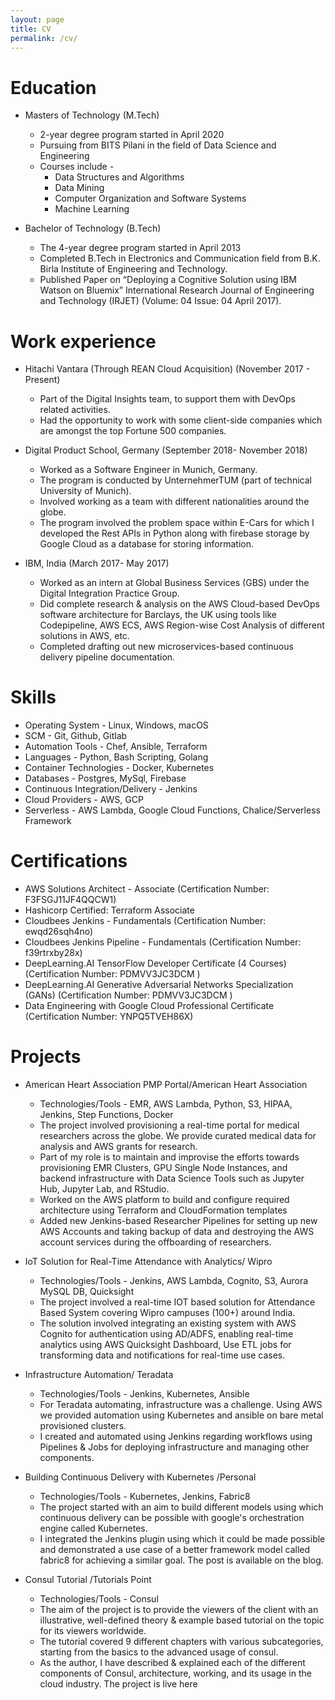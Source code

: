 ```yaml
---
layout: page
title: CV
permalink: /cv/
---
```


Education
======
* Masters of Technology (M.Tech)
  * 2-year degree program started in April 2020
  * Pursuing from BITS Pilani in the field of Data Science and Engineering
  * Courses include -
    * Data Structures and Algorithms
    * Data Mining
    * Computer Organization and Software Systems
    * Machine Learning

* Bachelor of Technology (B.Tech)
  * The 4-year degree program started in April 2013
  * Completed B.Tech in Electronics and Communication field from B.K. Birla Institute of Engineering and Technology.
  * Published Paper on “Deploying a Cognitive Solution using IBM Watson on Bluemix” International Research Journal of Engineering and Technology (IRJET) (Volume: 04 Issue: 04 April 2017).

Work experience
======
* Hitachi Vantara (Through REAN Cloud Acquisition) (November 2017 - Present)
  * Part of the Digital Insights team, to support them with DevOps related activities.
  * Had the opportunity to work with some client-side companies which are amongst the top Fortune 500 companies.

* Digital Product School, Germany (September 2018- November 2018)
  * Worked as a Software Engineer in Munich, Germany.
  * The program is conducted by ​UnternehmerTUM​ ​(part of ​technical University of Munich​)​.
  * Involved working as a team with different nationalities around the globe.
  * The program involved the problem space within E-Cars for which I developed the Rest APIs in Python along with firebase storage by Google Cloud as a database for storing information.

* IBM, India (March 2017- May 2017)
  * Worked as an intern at Global Business Services (GBS) under the Digital Integration Practice Group.
  * Did complete research & analysis on the AWS Cloud-based DevOps software architecture for Barclays, the UK
using tools like Codepipeline, AWS ECS, AWS Region-wise Cost Analysis of different solutions in AWS, etc.
  * Completed drafting out new microservices-based continuous delivery pipeline documentation.

  
Skills
======
* Operating System - Linux, Windows, macOS
* SCM - Git, Github, Gitlab
* Automation Tools - Chef, Ansible, Terraform
* Languages - ​Python, Bash Scripting, Golang
* Container Technologies - Docker, Kubernetes
* Databases - Postgres, MySql, Firebase
* Continuous Integration/Delivery - Jenkins
* Cloud Providers - AWS, GCP
* Serverless - AWS Lambda, Google Cloud Functions, Chalice/Serverless Framework

Certifications
======
* AWS Solutions Architect - Associate (Certification Number: F3FSGJ11JF4QQCW1)
* Hashicorp Certified: Terraform Associate
* Cloudbees Jenkins - Fundamentals (Certification Number: ewqd26sqh4no)
* Cloudbees Jenkins Pipeline - Fundamentals (Certification Number: f39rtrxby28x)
* DeepLearning.AI TensorFlow Developer Certificate (4 Courses) (Certification Number: PDMVV3JC3DCM )
* DeepLearning.AI Generative Adversarial Networks Specialization (GANs) (Certification Number: PDMVV3JC3DCM )
* Data Engineering with Google Cloud Professional Certificate (Certification Number: YNPQ5TVEH86X)

Projects
=====

* American Heart Association PMP Portal​/American Heart Association
  * Technologies/Tools - ​EMR, AWS Lambda, Python, S3, HIPAA, Jenkins, Step Functions, Docker
  * The project involved provisioning a real-time portal for medical researchers across the globe. We provide curated medical data for analysis and AWS grants for research.
  * Part of my role is to maintain and improvise the efforts towards provisioning EMR Clusters, GPU Single Node Instances, and backend infrastructure with Data Science Tools such as Jupyter Hub, Jupyter Lab, and RStudio.
  * Worked on the AWS platform to build and configure required architecture using Terraform and CloudFormation templates
  * Added new Jenkins-based Researcher Pipelines for setting up new AWS Accounts and taking backup of data and destroying the AWS account services during the offboarding of researchers.

* IoT Solution for Real-Time Attendance with Analytics​/ Wipro
  * Technologies/Tools - ​Jenkins, AWS Lambda, Cognito, S3, Aurora MySQL DB, Quicksight
  * The project involved a real-time IOT based solution for Attendance Based System covering Wipro campuses (100+) around India.
  * The solution involved integrating an existing system with AWS Cognito for authentication using AD/ADFS, enabling real-time analytics using AWS Quicksight Dashboard, Use ETL jobs for transforming data and notifications for real-time use cases.
    
 
* Infrastructure Automation​/ Teradata
  * Technologies/Tools - ​Jenkins, Kubernetes, Ansible
  * For Teradata automating, infrastructure was a challenge. Using AWS we provided automation using Kubernetes and ansible on bare metal provisioned clusters.
  * I created and automated using Jenkins regarding workflows using Pipelines & Jobs for deploying infrastructure and managing other components.

* Building Continuous Delivery with Kubernetes /​Personal 
  * Technologies/Tools - ​Kubernetes, Jenkins, Fabric8
  * The project started with an aim to build different models using which continuous delivery can be possible with google's orchestration engine called Kubernetes.
  * I integrated the Jenkins plugin using which it could be made possible and demonstrated a use case of a better framework model called fabric8 for achieving a similar goal. The post is available on ​the blog.​

* Consul Tutorial​ ​/​Tutorials Point 
  * Technologies/Tools -​ Consul
  * The aim of the project is to provide the viewers of the client with an illustrative, well-defined theory & example based tutorial on the topic for its viewers worldwide.
  * The tutorial covered 9 different chapters with various subcategories, starting from the basics to the advanced usage of consul.
  * As the author, I have described & explained each of the different components of Consul, architecture, working, and its usage in the cloud industry. The project is live ​here
